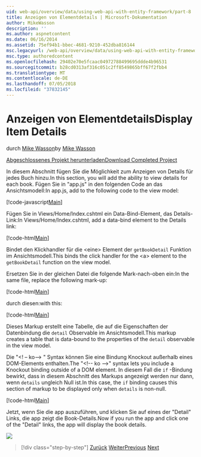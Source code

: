 ```yaml
---
uid: web-api/overview/data/using-web-api-with-entity-framework/part-8
title: Anzeigen von Elementdetails | Microsoft-Dokumentation
author: MikeWasson
description: ''
ms.author: aspnetcontent
ms.date: 06/16/2014
ms.assetid: 75ef94b1-bbec-4681-9210-452dba816144
msc.legacyurl: /web-api/overview/data/using-web-api-with-entity-framework/part-8
msc.type: authoredcontent
ms.openlocfilehash: 29402e70e5fcaac04972788499695ddde4b96531
ms.sourcegitcommit: b28cd0313af316c051c2ff8549865bff67f2fbb4
ms.translationtype: MT
ms.contentlocale: de-DE
ms.lasthandoff: 07/05/2018
ms.locfileid: "37832145"
---
```

<a name="display-item-details"></a><span data-ttu-id="7f09c-102">Anzeigen von Elementdetails</span><span class="sxs-lookup"><span data-stu-id="7f09c-102">Display Item Details</span></span>
====================
<span data-ttu-id="7f09c-103">durch [Mike Wasson](https://github.com/MikeWasson)</span><span class="sxs-lookup"><span data-stu-id="7f09c-103">by [Mike Wasson](https://github.com/MikeWasson)</span></span>

[<span data-ttu-id="7f09c-104">Abgeschlossenes Projekt herunterladen</span><span class="sxs-lookup"><span data-stu-id="7f09c-104">Download Completed Project</span></span>](https://github.com/MikeWasson/BookService)

<span data-ttu-id="7f09c-105">In diesem Abschnitt fügen Sie die Möglichkeit zum Anzeigen von Details für jedes Buch hinzu.</span><span class="sxs-lookup"><span data-stu-id="7f09c-105">In this section, you will add the ability to view details for each book.</span></span> <span data-ttu-id="7f09c-106">Fügen Sie in "app.js" in den folgenden Code an das Ansichtsmodell:</span><span class="sxs-lookup"><span data-stu-id="7f09c-106">In app.js, add to the following code to the view model:</span></span>

[!code-javascript[Main](part-8/samples/sample1.js)]

<span data-ttu-id="7f09c-107">Fügen Sie in Views/Home/Index.cshtml ein Data-Bind-Element, das Details-Link:</span><span class="sxs-lookup"><span data-stu-id="7f09c-107">In Views/Home/Index.cshtml, add a data-bind element to the Details link:</span></span>

[!code-html[Main](part-8/samples/sample2.html?highlight=5)]

<span data-ttu-id="7f09c-108">Bindet den Klickhandler für die &lt;eine&gt; Element der `getBookDetail` Funktion im Ansichtsmodell.</span><span class="sxs-lookup"><span data-stu-id="7f09c-108">This binds the click handler for the &lt;a&gt; element to the `getBookDetail` function on the view model.</span></span>

<span data-ttu-id="7f09c-109">Ersetzen Sie in der gleichen Datei die folgende Mark-nach-oben ein:</span><span class="sxs-lookup"><span data-stu-id="7f09c-109">In the same file, replace the following mark-up:</span></span>

[!code-html[Main](part-8/samples/sample3.html)]

<span data-ttu-id="7f09c-110">durch diesen:</span><span class="sxs-lookup"><span data-stu-id="7f09c-110">with this:</span></span>

[!code-html[Main](part-8/samples/sample4.html)]

<span data-ttu-id="7f09c-111">Dieses Markup erstellt eine Tabelle, die auf die Eigenschaften der Datenbindung die `detail` Observable im Ansichtsmodell.</span><span class="sxs-lookup"><span data-stu-id="7f09c-111">This markup creates a table that is data-bound to the properties of the `detail` observable in the view model.</span></span>

<span data-ttu-id="7f09c-112">Die "&lt;! – ko--&gt; &quot; Syntax können Sie eine Bindung Knockout außerhalb eines DOM-Elements enthalten.</span><span class="sxs-lookup"><span data-stu-id="7f09c-112">The "&lt;!-- ko --&gt;&quot; syntax lets you include a Knockout binding outside of a DOM element.</span></span> <span data-ttu-id="7f09c-113">In diesem Fall die `if` -Bindung bewirkt, dass in diesem Abschnitt des Markups angezeigt werden nur dann, wenn `details` ungleich Null ist.</span><span class="sxs-lookup"><span data-stu-id="7f09c-113">In this case, the `if` binding causes this section of markup to be displayed only when `details` is non-null.</span></span>

[!code-html[Main](part-8/samples/sample5.html)]

<span data-ttu-id="7f09c-114">Jetzt, wenn Sie die app auszuführen, und klicken Sie auf eines der &quot;Detail&quot; Links, die app zeigt die Book-Details.</span><span class="sxs-lookup"><span data-stu-id="7f09c-114">Now if you run the app and click one of the &quot;Detail&quot; links, the app will display the book details.</span></span>

[![](part-8/_static/image2.png)](part-8/_static/image1.png)

> [!div class="step-by-step"]
> <span data-ttu-id="7f09c-115">[Zurück](part-7.md)
> [Weiter](part-9.md)</span><span class="sxs-lookup"><span data-stu-id="7f09c-115">[Previous](part-7.md)
[Next](part-9.md)</span></span>
